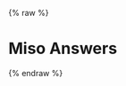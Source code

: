 {% raw %}
<h1 class="hero-title">Miso Answers</h1>
<div id="miso-ask-combo" class="miso-ask-combo" style="display: none;">
  <section id="miso-ask-combo__question" class="miso-ask-combo__section miso-ask-combo__question">
    <miso-ask class="miso-ask-combo__query-container" status="initial nonempty">
      <miso-query></miso-query>
    </miso-ask>
  </section>
  <section class="miso-ask-combo__section miso-ask-combo__answer">
    <miso-ask class="miso-ask-combo__answer-container miso-circled-citation-index" visible-when="ready" logo="false" status="initial nonempty">
      <div class="miso-ask-combo__phrase miso-ask-combo__question-phrase">You asked...</div>
      <miso-question></miso-question>
      <miso-answer></miso-answer>
      <miso-feedback></miso-feedback>
    </miso-ask>
    <miso-ask class="miso-ask-combo__sources-container miso-circled-citation-index" visible-when="nonempty" logo="false" status="initial empty">
      <hr>
      <h3 class="miso-ask-combo__phrase miso-ask-combo__sources-phrase">My reply is based on the following</h3>
      <miso-sources></miso-sources>
    </miso-ask>
    <miso-ask class="miso-ask-combo__bottom-spacing-container" visible-when="ongoing" status="initial empty"></miso-ask>
  </section>
  <div id="miso-ask-combo__follow-ups" class="miso-ask-combo__follow-ups"></div>
  <section id="miso-ask-combo__related-resources" class="miso-ask-combo__section miso-ask-combo__related-resources">
    <miso-ask visible-when="nonempty" logo="true" status="initial empty">
      <h2 class="miso-ask-combo__phrase miso-ask-combo__related-resources-phrase">Go beyond, and learn more about this topic</h2>
      <miso-related-resources></miso-related-resources>
    </miso-ask>
  </section>
</div>
<script>
const misocmd = window.misocmd || (window.misocmd = []);
misocmd.push(async () => {
  const MisoClient = window.MisoClient;
  const client = new MisoClient({
    apiKey: '...',
    apiHost: 'http://localhost:9901/api',
  });
  const context = client.ui.asks;
  const rootWorkflow = client.ui.ask;
  // elements
  const rootElement = document.querySelector('#miso-ask-combo');
  const elements = {
    rootQuery: rootElement.querySelector(`#miso-ask-combo__question miso-query`),
    followUpsSection: rootElement.querySelector(`#miso-ask-combo__follow-ups`),
    relatedResourcesContainer: rootElement.querySelector(`#miso-ask-combo__related-resources miso-ask`),
  };
  // when a answer is fully populated, insert a new section for the follow-up question
  context.on('done', ({ workflow }) => {
    elements.followUpsSection.insertAdjacentHTML('beforeend', renderFollowUp(workflow.questionId));
  });
  // when a new query starts, associate the last section container (for related resources) to that workflow
  context.on('loading', ({ workflow }) => {
    elements.relatedResourcesContainer.workflow = workflow;
  });
  // if user starts over, clean up current follow-up questions
  rootWorkflow.on('loading', () => {
    // clean up the entire follow-ups section
    elements.followUpsSection.innerHTML = '';
    // destroy all follow-up workflows
    context.reset({ root: false });
  });
  // wait for miso-query content to be populated
  if (!rootWorkflow.states['view:query']) {
    await rootWorkflow._hub.once('view:query');
  }
  // show the root element
  rootElement.style.display = '';
  // start query if specified in URL
  const rootInputElement = elements.rootQuery.querySelector(`[data-role="input"]`);
  const q = new URLSearchParams(window.location.search).get('q');
  if (q) {
    rootInputElement.value = q;
    rootWorkflow.query({ q });
  } else {
    rootInputElement.focus();
  }
});
function renderFollowUp(parentQuestionId) {
  return `
<section class="miso-ask-combo__section miso-ask-combo__follow-up">
  <miso-ask class="miso-ask-combo__query-suggestions-container" visible-when="initial+nonempty" parent-question-id="${parentQuestionId}">
    <h3 class="miso-ask-combo__phrase miso-ask-combo__related-questions-phrase">Related questions you can explore</h3>
    <miso-query-suggestions></miso-query-suggestions>
  </miso-ask>
  <miso-ask class="miso-ask-combo__query-container" visible-when="initial loading" parent-question-id="${parentQuestionId}">
    <miso-query></miso-query>
  </miso-ask>
  <miso-ask class="miso-ask-combo__answer-container miso-circled-citation-index" visible-when="ready" logo="false" parent-question-id="${parentQuestionId}">
    <hr>
    <div class="miso-ask-combo__phrase miso-ask-combo__question-phrase">You asked...</div>
    <miso-question></miso-question>
    <miso-answer></miso-answer>
    <miso-feedback></miso-feedback>
  </miso-ask>
  <miso-ask class="miso-ask-combo__sources-container miso-circled-citation-index" visible-when="nonempty" logo="false" parent-question-id="${parentQuestionId}">
    <hr>
    <h3 class="miso-ask-combo__phrase miso-ask-combo__sources-phrase">My reply is based on the following</h3>
    <miso-sources></miso-sources>
  </miso-ask>
</section>
`.trim();
}
</script>
{% endraw %}
